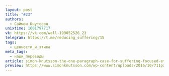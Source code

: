 ```yaml
---
layout: post
title: "#23"
authors:
  - Саймон Кнутссон
unixtime: 1601797717
vk: https://vk.com/wall-199052526_23
telegram: https://t.me/reducing_suffering/15
tags:
  - ценности_и_этика
meta_tags:
  - наши_переводы
article: simon-knutsson-the-one-paragraph-case-for-suffering-focused-ethics
preview: https://www.simonknutsson.com/wp-content/uploads/2016/10/711px-Claude_Noury_1506_The_Torment_of_the_Cauldron.jpg
---
```

